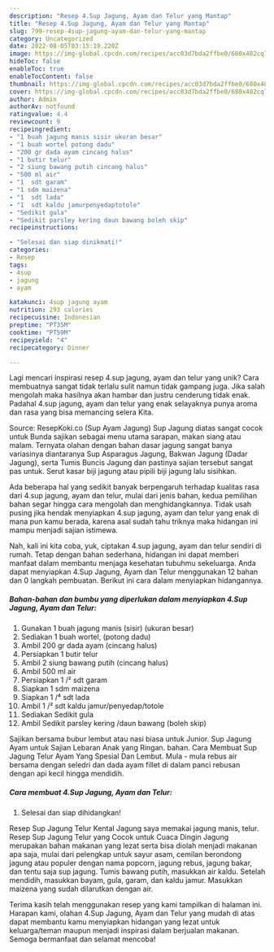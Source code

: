 ```yaml
---
description: "Resep 4.Sup Jagung, Ayam dan Telur yang Mantap"
title: "Resep 4.Sup Jagung, Ayam dan Telur yang Mantap"
slug: 799-resep-4sup-jagung-ayam-dan-telur-yang-mantap
category: Uncategorized
date: 2022-08-05T03:15:19.220Z
image: https://img-global.cpcdn.com/recipes/acc03d7bda2ffbe0/680x482cq70/4sup-jagung-ayam-dan-telur-foto-resep-utama.jpg
hideToc: false
enableToc: true
enableTocContent: false
thumbnail: https://img-global.cpcdn.com/recipes/acc03d7bda2ffbe0/680x482cq70/4sup-jagung-ayam-dan-telur-foto-resep-utama.jpg
cover: https://img-global.cpcdn.com/recipes/acc03d7bda2ffbe0/680x482cq70/4sup-jagung-ayam-dan-telur-foto-resep-utama.jpg
author: Admin
authorAv: notfound
ratingvalue: 4.4
reviewcount: 9
recipeingredient:
- "1 buah jagung manis sisir ukuran besar"
- "1 buah wortel potong dadu"
- "200 gr dada ayam cincang halus"
- "1 butir telur"
- "2 siung bawang putih cincang halus"
- "500 ml air"
- "1  sdt garam"
- "1 sdm maizena"
- "1  sdt lada"
- "1  sdt kaldu jamurpenyedaptotole"
- "Sedikit gula"
- "Sedikit parsley kering daun bawang boleh skip"
recipeinstructions:

- "Selesai dan siap dinikmati!"
categories:
- Resep
tags:
- 4sup
- jagung
- ayam

katakunci: 4sup jagung ayam 
nutrition: 293 calories
recipecuisine: Indonesian
preptime: "PT35M"
cooktime: "PT59M"
recipeyield: "4"
recipecategory: Dinner

---
```





Lagi mencari inspirasi resep 4.sup jagung, ayam dan telur yang unik? Cara membuatnya sangat tidak terlalu sulit namun tidak gampang juga. Jika salah mengolah maka hasilnya akan hambar dan justru cenderung tidak enak. Padahal 4.sup jagung, ayam dan telur yang enak selayaknya punya aroma dan rasa yang bisa memancing selera Kita.





Source: ResepKoki.co (Sup Ayam Jagung) Sup Jagung diatas sangat cocok untuk Bunda sajikan sebagai menu utama sarapan, makan siang atau malam. Ternyata olahan dengan bahan dasar jagung sangat banya variasinya diantaranya Sup Asparagus Jagung, Bakwan Jagung (Dadar Jagung), serta Tumis Buncis Jagung dan pastinya sajian tersebut sangat pas untuk. Serut kasar biji jagung atau pipili biji jagung lalu sisihkan.

Ada beberapa hal yang sedikit banyak berpengaruh terhadap kualitas rasa dari 4.sup jagung, ayam dan telur, mulai dari jenis bahan, kedua pemilihan bahan segar hingga cara mengolah dan menghidangkannya. Tidak usah pusing jika hendak menyiapkan 4.sup jagung, ayam dan telur yang enak di mana pun kamu berada, karena asal sudah tahu triknya maka hidangan ini mampu menjadi sajian istimewa.






Nah, kali ini kita coba, yuk, ciptakan 4.sup jagung, ayam dan telur sendiri di rumah. Tetap dengan bahan sederhana, hidangan ini dapat memberi manfaat dalam membantu menjaga kesehatan tubuhmu sekeluarga. Anda dapat menyiapkan 4.Sup Jagung, Ayam dan Telur menggunakan 12 bahan dan 0 langkah pembuatan. Berikut ini cara dalam menyiapkan hidangannya.

<!--inarticleads1-->

##### Bahan-bahan dan bumbu yang diperlukan dalam menyiapkan 4.Sup Jagung, Ayam dan Telur:

1. Gunakan 1 buah jagung manis (sisir) (ukuran besar)
1. Sediakan 1 buah wortel, (potong dadu)
1. Ambil 200 gr dada ayam (cincang halus)
1. Persiapkan 1 butir telur
1. Ambil 2 siung bawang putih (cincang halus)
1. Ambil 500 ml air
1. Persiapkan 1 /² sdt garam
1. Siapkan 1 sdm maizena
1. Siapkan 1 /⁴ sdt lada
1. Ambil 1 /² sdt kaldu jamur/penyedap/totole
1. Sediakan Sedikit gula
1. Ambil Sedikit parsley kering /daun bawang (boleh skip)


Sajikan bersama bubur lembut atau nasi biasa untuk Junior. Sup Jagung Ayam untuk Sajian Lebaran Anak yang Ringan. bahan. Cara Membuat Sup Jagung Telur Ayam Yang Spesial Dan Lembut. Mula - mula rebus air bersama dengan seledri dan dada ayam fillet di dalam panci rebusan dengan api kecil hingga mendidih. 

<!--inarticleads2-->

##### Cara membuat 4.Sup Jagung, Ayam dan Telur:


1. Selesai dan siap dihidangkan!

Resep Sup Jagung Telur Kental Jagung saya memakai jagung manis, telur. Resep Sup Jagung Telur yang Cocok untuk Cuaca Dingin Jagung merupakan bahan makanan yang lezat serta bisa diolah menjadi makanan apa saja, mulai dari pelengkap untuk sayur asam, cemilan berondong jagung atau populer dengan nama popcorn, jagung rebus, jagung bakar, dan tentu saja sup jagung. Tumis bawang putih, masukkan air kaldu. Setelah mendidih, masukkan bayam, gula, garam, dan kaldu jamur. Masukkan maizena yang sudah dilarutkan dengan air. 

Terima kasih telah menggunakan resep yang kami tampilkan di halaman ini. Harapan kami, olahan 4.Sup Jagung, Ayam dan Telur yang mudah di atas dapat membantu kamu menyiapkan hidangan yang lezat untuk keluarga/teman maupun menjadi inspirasi dalam berjualan makanan. Semoga bermanfaat dan selamat mencoba!
